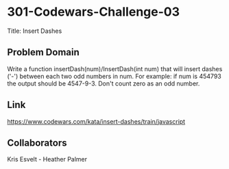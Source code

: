 # 301-Codewars-Challenge-03
Title: Insert Dashes

## Problem Domain
Write a function insertDash(num)/InsertDash(int num) that will insert dashes ('-') between each two odd numbers in num. For example: if num is 454793 the output should be 4547-9-3. Don't count zero as an odd number.

## Link 
https://www.codewars.com/kata/insert-dashes/train/javascript

## Collaborators
Kris Esvelt - Heather Palmer